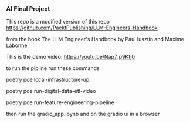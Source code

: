### AI Final Project 


This repo is a modified version of this repo
https://github.com/PacktPublishing/LLM-Engineers-Handbook

from the book The LLM Engineer's Handbook by Paul Iusztin and Maxime Labonne

This is the demo video: https://youtu.be/Nap7_p9Ktj0

to run the pipline run these commands 

poetry poe local-infrastructure-up

poetry poe run-digital-data-etl-video  

poetry poe run-feature-engineering-pipeline  

then run the gradio_app.ipynb and on the gradio ui in a browser 
